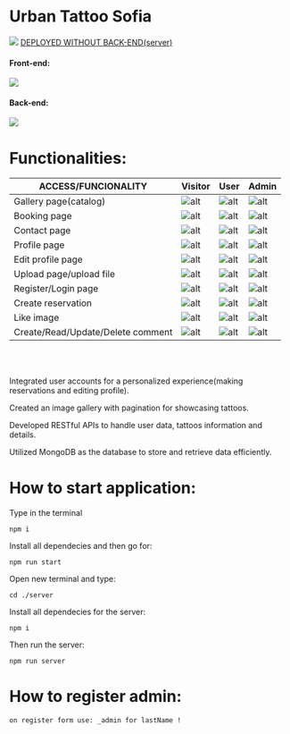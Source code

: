 # Urban Tattoo Sofia

<p align="left">
  <a>
    <img src="site-view.gif" />
  </a>
  <a align="center" href="https://urban-tattoo-react.vercel.app/">DEPLOYED WITHOUT BACK-END(server)</a>
</p>

#### Front-end:
<p align="left">
  <a>
    <img src="https://skillicons.dev/icons?i=html,css,js,react" />
  </a>
</p>

#### Back-end:
<p align="left">
  <a>
    <img src="https://skillicons.dev/icons?i=nodejs,express,mongodb" />
  </a>
</p>

# Functionalities: 


ACCESS/FUNCIONALITY  | Visitor | User | Admin
-------------  | ------------- | ------------- | ------------- |
Gallery page(catalog)   | ![alt](https://img.icons8.com/fluency/60/000000/checkmark.png) | ![alt](https://img.icons8.com/fluency/60/000000/checkmark.png) | ![alt](https://img.icons8.com/fluency/60/000000/checkmark.png)
Booking page   | ![alt](https://img.icons8.com/fluency/60/000000/checkmark.png) | ![alt](https://img.icons8.com/fluency/60/000000/checkmark.png) | ![alt](https://img.icons8.com/fluency/60/000000/checkmark.png) 
Contact page  | ![alt](https://img.icons8.com/fluency/60/000000/checkmark.png) | ![alt](https://img.icons8.com/fluency/60/000000/checkmark.png) | ![alt](https://img.icons8.com/fluency/60/000000/checkmark.png)
Profile page   | ![alt](https://img.icons8.com/emoji/60/000000/cross-mark-emoji.png) | ![alt](https://img.icons8.com/fluency/60/000000/checkmark.png) | ![alt](https://img.icons8.com/fluency/60/000000/checkmark.png)
Edit profile page        | ![alt](https://img.icons8.com/emoji/60/000000/cross-mark-emoji.png) | ![alt](https://img.icons8.com/fluency/60/000000/checkmark.png) | ![alt](https://img.icons8.com/fluency/60/000000/checkmark.png)
Upload page/upload file    | ![alt](https://img.icons8.com/emoji/60/000000/cross-mark-emoji.png) | ![alt](https://img.icons8.com/emoji/60/000000/cross-mark-emoji.png) | ![alt](https://img.icons8.com/fluency/60/000000/checkmark.png)
Register/Login page | ![alt](https://img.icons8.com/fluency/60/000000/checkmark.png) | ![alt](https://img.icons8.com/emoji/60/000000/cross-mark-emoji.png) | ![alt](https://img.icons8.com/emoji/60/000000/cross-mark-emoji.png)
Create reservation | ![alt](https://img.icons8.com/emoji/60/000000/cross-mark-emoji.png) | ![alt](https://img.icons8.com/fluency/60/000000/checkmark.png) | ![alt](https://img.icons8.com/fluency/60/000000/checkmark.png)
Like image | ![alt](https://img.icons8.com/emoji/60/000000/cross-mark-emoji.png) | ![alt](https://img.icons8.com/fluency/60/000000/checkmark.png) | ![alt](https://img.icons8.com/fluency/60/000000/checkmark.png)
Create/Read/Update/Delete comment | ![alt](https://img.icons8.com/emoji/60/000000/cross-mark-emoji.png) | ![alt](https://img.icons8.com/fluency/60/000000/checkmark.png) | ![alt](https://img.icons8.com/fluency/60/000000/checkmark.png)
<br>
<br>


Integrated user accounts for a personalized experience(making reservations and editing profile).

Created an image gallery with pagination for showcasing tattoos.

Developed RESTful APIs to handle user data, tattoos information and details.

Utilized MongoDB as the database to store and retrieve data efficiently.

# How to start application:

Type in the terminal
```
npm i
```
Install all dependecies and then go for:

```
npm run start
```

Open new terminal and type:
```
cd ./server
```
Install all dependecies for the server: 
```
npm i
```
Then run the server:

```
npm run server
```
# How to register admin:

```
on register form use: _admin for lastName !

```